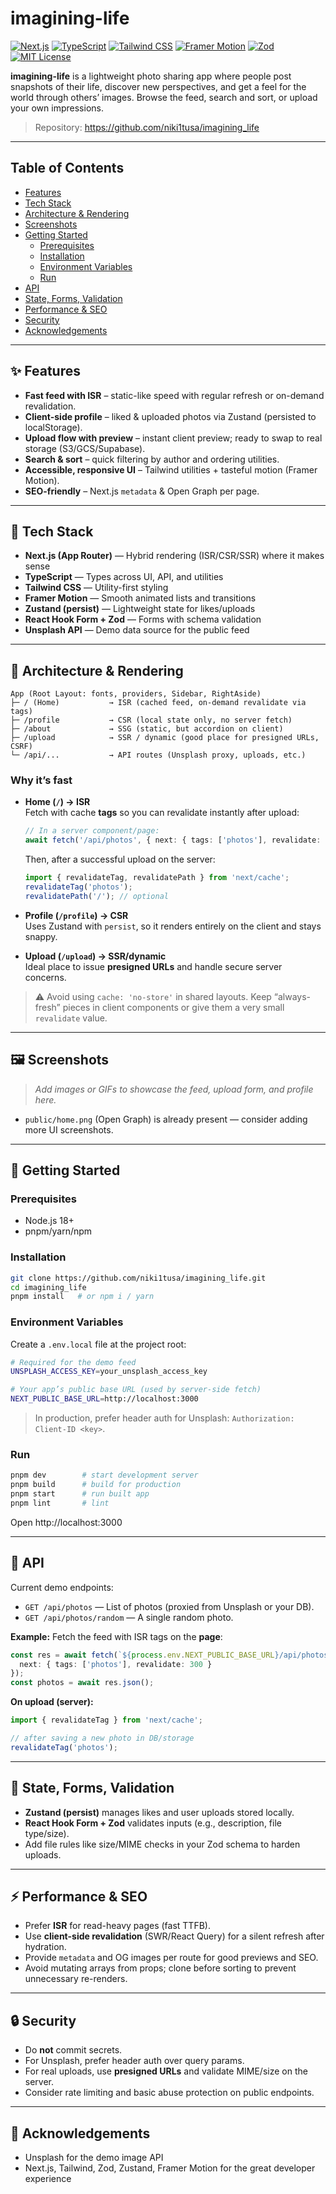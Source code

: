 # imagining-life

[![Next.js](https://img.shields.io/badge/Next.js-14%2B-black?logo=nextdotjs)](https://nextjs.org/)
[![TypeScript](https://img.shields.io/badge/TypeScript-5%2B-3178C6?logo=typescript&logoColor=white)](https://www.typescriptlang.org/)
[![Tailwind CSS](https://img.shields.io/badge/TailwindCSS-3%2B-06B6D4?logo=tailwindcss&logoColor=white)](https://tailwindcss.com/)
[![Framer Motion](https://img.shields.io/badge/Framer%20Motion-Animation-0055FF?logo=framer&logoColor=white)](https://www.framer.com/motion/)
[![Zod](https://img.shields.io/badge/Zod-Validation-3E7DD7)](https://zod.dev/)
[![MIT License](https://img.shields.io/badge/License-MIT-green.svg)](#license)

**imagining-life** is a lightweight photo sharing app where people post snapshots of their life, discover new perspectives, and get a feel for the world through others’ images. Browse the feed, search and sort, or upload your own impressions.

> Repository: https://github.com/niki1tusa/imagining_life

---

## Table of Contents

- [Features](#-features)
- [Tech Stack](#-tech-stack)
- [Architecture & Rendering](#-architecture--rendering)
- [Screenshots](#-screenshots)
- [Getting Started](#-getting-started)
  - [Prerequisites](#prerequisites)
  - [Installation](#installation)
  - [Environment Variables](#environment-variables)
  - [Run](#run)
- [API](#-api)
- [State, Forms, Validation](#-state-forms-validation)
- [Performance & SEO](#-performance--seo)
- [Security](#-security)
- [Acknowledgements](#-acknowledgements)

---

## ✨ Features

- **Fast feed with ISR** – static-like speed with regular refresh or on-demand revalidation.
- **Client-side profile** – liked & uploaded photos via Zustand (persisted to localStorage).
- **Upload flow with preview** – instant client preview; ready to swap to real storage (S3/GCS/Supabase).
- **Search & sort** – quick filtering by author and ordering utilities.
- **Accessible, responsive UI** – Tailwind utilities + tasteful motion (Framer Motion).
- **SEO-friendly** – Next.js `metadata` & Open Graph per page.

---

## 🧱 Tech Stack

- **Next.js (App Router)** — Hybrid rendering (ISR/CSR/SSR) where it makes sense  
- **TypeScript** — Types across UI, API, and utilities  
- **Tailwind CSS** — Utility-first styling  
- **Framer Motion** — Smooth animated lists and transitions  
- **Zustand (persist)** — Lightweight state for likes/uploads  
- **React Hook Form + Zod** — Forms with schema validation  
- **Unsplash API** — Demo data source for the public feed

---

## 🧩 Architecture & Rendering

```
App (Root Layout: fonts, providers, Sidebar, RightAside)
├─ / (Home)           → ISR (cached feed, on-demand revalidate via tags)
├─ /profile           → CSR (local state only, no server fetch)
├─ /about             → SSG (static, but accordion on client)
├─ /upload            → SSR / dynamic (good place for presigned URLs, CSRF)
└─ /api/...           → API routes (Unsplash proxy, uploads, etc.)
```

### Why it’s fast

- **Home (`/`) → ISR**  
  Fetch with cache **tags** so you can revalidate instantly after upload:
  ```ts
  // In a server component/page:
  await fetch('/api/photos', { next: { tags: ['photos'], revalidate: 300 } });
  ```
  Then, after a successful upload on the server:
  ```ts
  import { revalidateTag, revalidatePath } from 'next/cache';
  revalidateTag('photos');
  revalidatePath('/'); // optional
  ```

- **Profile (`/profile`) → CSR**  
  Uses Zustand with `persist`, so it renders entirely on the client and stays snappy.

- **Upload (`/upload`) → SSR/dynamic**  
  Ideal place to issue **presigned URLs** and handle secure server concerns.

> ⚠️ Avoid using `cache: 'no-store'` in shared layouts. Keep “always-fresh” pieces in client components or give them a very small `revalidate` value.

---

## 🖼 Screenshots

> _Add images or GIFs to showcase the feed, upload form, and profile here._

- `public/home.png` (Open Graph) is already present — consider adding more UI screenshots.

---

## 🚀 Getting Started

### Prerequisites

- Node.js 18+
- pnpm/yarn/npm

### Installation

```bash
git clone https://github.com/niki1tusa/imagining_life.git
cd imagining_life
pnpm install   # or npm i / yarn
```

### Environment Variables

Create a `.env.local` file at the project root:

```bash
# Required for the demo feed
UNSPLASH_ACCESS_KEY=your_unsplash_access_key

# Your app’s public base URL (used by server-side fetch)
NEXT_PUBLIC_BASE_URL=http://localhost:3000
```

> In production, prefer header auth for Unsplash: `Authorization: Client-ID <key>`.

### Run

```bash
pnpm dev        # start development server
pnpm build      # build for production
pnpm start      # run built app
pnpm lint       # lint
```

Open http://localhost:3000

---

## 🔌 API

Current demo endpoints:

- `GET /api/photos` — List of photos (proxied from Unsplash or your DB).
- `GET /api/photos/random` — A single random photo.

**Example:** Fetch the feed with ISR tags on the **page**:

```ts
const res = await fetch(`${process.env.NEXT_PUBLIC_BASE_URL}/api/photos`, {
  next: { tags: ['photos'], revalidate: 300 }
});
const photos = await res.json();
```

**On upload (server):**

```ts
import { revalidateTag } from 'next/cache';

// after saving a new photo in DB/storage
revalidateTag('photos');
```

---

## 🧠 State, Forms, Validation

- **Zustand (persist)** manages likes and user uploads stored locally.
- **React Hook Form + Zod** validates inputs (e.g., description, file type/size).
- Add file rules like size/MIME checks in your Zod schema to harden uploads.

---

## ⚡ Performance & SEO

- Prefer **ISR** for read-heavy pages (fast TTFB).  
- Use **client-side revalidation** (SWR/React Query) for a silent refresh after hydration.  
- Provide `metadata` and OG images per route for good previews and SEO.  
- Avoid mutating arrays from props; clone before sorting to prevent unnecessary re-renders.

---

## 🔒 Security

- Do **not** commit secrets.  
- For Unsplash, prefer header auth over query params.  
- For real uploads, use **presigned URLs** and validate MIME/size on the server.  
- Consider rate limiting and basic abuse protection on public endpoints.


---

## 🙌 Acknowledgements

- Unsplash for the demo image API  
- Next.js, Tailwind, Zod, Zustand, Framer Motion for the great developer experience
